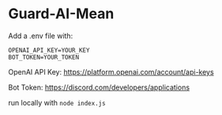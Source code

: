# Guard-AI-Mean

Add a .env file with:

    OPENAI_API_KEY=YOUR_KEY
    BOT_TOKEN=YOUR_TOKEN

OpenAI API Key: https://platform.openai.com/account/api-keys

Bot Token: https://discord.com/developers/applications

run locally with `node index.js`
